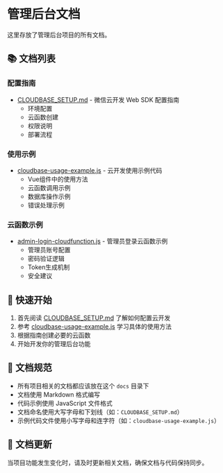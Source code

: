 # 管理后台文档

这里存放了管理后台项目的所有文档。

## 📚 文档列表

### 配置指南
- [CLOUDBASE_SETUP.md](./CLOUDBASE_SETUP.md) - 微信云开发 Web SDK 配置指南
  - 环境配置
  - 云函数创建
  - 权限说明
  - 部署流程

### 使用示例
- [cloudbase-usage-example.js](./cloudbase-usage-example.js) - 云开发使用示例代码
  - Vue组件中的使用方法
  - 云函数调用示例
  - 数据库操作示例
  - 错误处理示例

### 云函数示例
- [admin-login-cloudfunction.js](./admin-login-cloudfunction.js) - 管理员登录云函数示例
  - 管理员账号配置
  - 密码验证逻辑
  - Token生成机制
  - 安全建议

## 🚀 快速开始

1. 首先阅读 [CLOUDBASE_SETUP.md](./CLOUDBASE_SETUP.md) 了解如何配置云开发
2. 参考 [cloudbase-usage-example.js](./cloudbase-usage-example.js) 学习具体的使用方法
3. 根据指南创建必要的云函数
4. 开始开发你的管理后台功能

## 📝 文档规范

- 所有项目相关的文档都应该放在这个 `docs` 目录下
- 文档使用 Markdown 格式编写
- 代码示例使用 JavaScript 文件格式
- 文档命名使用大写字母和下划线（如：`CLOUDBASE_SETUP.md`）
- 示例代码文件使用小写字母和连字符（如：`cloudbase-usage-example.js`）

## 🔄 文档更新

当项目功能发生变化时，请及时更新相关文档，确保文档与代码保持同步。